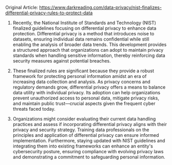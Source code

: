 Original Article: https://www.darkreading.com/data-privacy/nist-finalizes-differential-privacy-rules-to-protect-data

1) Recently, the National Institute of Standards and Technology (NIST) finalized guidelines focusing on differential privacy to enhance data protection. Differential privacy is a method that introduces noise to datasets, ensuring individual data remains confidential while still enabling the analysis of broader data trends. This development provides a structured approach that organizations can adopt to maintain privacy standards when handling sensitive information, thereby reinforcing data security measures against potential breaches.

2) These finalized rules are significant because they provide a robust framework for protecting personal information amidst an era of increasing data collection and analysis. As privacy concerns and regulatory demands grow, differential privacy offers a means to balance data utility with individual privacy. Its adoption can help organizations prevent unauthorized access to personal data, mitigate privacy risks, and maintain public trust—crucial aspects given the frequent cyber threats faced today.

3) Organizations might consider evaluating their current data handling practices and assess if incorporating differential privacy aligns with their privacy and security strategy. Training data professionals on the principles and application of differential privacy can ensure informed implementation. Furthermore, staying updated with NIST guidelines and integrating them into existing frameworks can enhance an entity's cybersecurity posture, ensuring compliance with evolving privacy laws and demonstrating a commitment to safeguarding personal information.